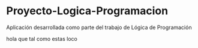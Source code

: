 # Proyecto-Logica-Programacion
Aplicación desarrollada como parte del trabajo de Lógica de Programación

hola que tal como estas loco